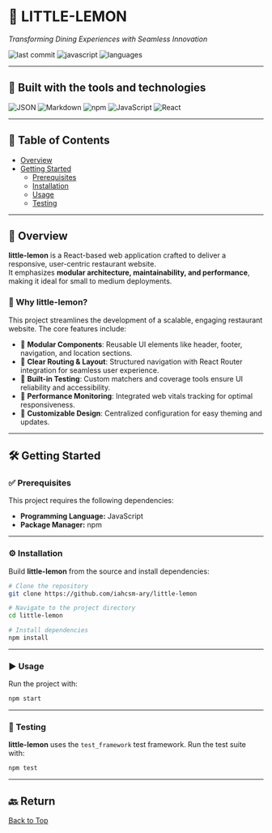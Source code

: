 # 🍋 LITTLE-LEMON

*Transforming Dining Experiences with Seamless Innovation*

![last commit](https://img.shields.io/badge/last%20commit-today-brightgreen) 
![javascript](https://img.shields.io/badge/javascript-83.4%25-yellow) 
![languages](https://img.shields.io/badge/languages-3-blue)

---

## 🚀 Built with the tools and technologies
![JSON](https://img.shields.io/badge/-JSON-black?logo=json&logoColor=white)
![Markdown](https://img.shields.io/badge/-Markdown-black?logo=markdown&logoColor=white)
![npm](https://img.shields.io/badge/-npm-red?logo=npm&logoColor=white)
![JavaScript](https://img.shields.io/badge/-JavaScript-yellow?logo=javascript&logoColor=black)
![React](https://img.shields.io/badge/-React-blue?logo=react&logoColor=white)

---

## 📖 Table of Contents
- [Overview](#overview)
- [Getting Started](#getting-started)
  - [Prerequisites](#prerequisites)
  - [Installation](#installation)
  - [Usage](#usage)
  - [Testing](#testing)

---

## 📌 Overview

**little-lemon** is a React-based web application crafted to deliver a responsive, user-centric restaurant website.  
It emphasizes **modular architecture, maintainability, and performance**, making it ideal for small to medium deployments.

### 🌟 Why little-lemon?
This project streamlines the development of a scalable, engaging restaurant website. The core features include:

- 🧩 **Modular Components**: Reusable UI elements like header, footer, navigation, and location sections.  
- 🧭 **Clear Routing & Layout**: Structured navigation with React Router integration for seamless user experience.  
- 🧪 **Built-in Testing**: Custom matchers and coverage tools ensure UI reliability and accessibility.  
- 🎯 **Performance Monitoring**: Integrated web vitals tracking for optimal responsiveness.  
- 🎨 **Customizable Design**: Centralized configuration for easy theming and updates.  

---

## 🛠️ Getting Started

### ✅ Prerequisites
This project requires the following dependencies:

- **Programming Language:** JavaScript  
- **Package Manager:** npm  

---

### ⚙️ Installation
Build **little-lemon** from the source and install dependencies:

```bash
# Clone the repository
git clone https://github.com/iahcsm-ary/little-lemon

# Navigate to the project directory
cd little-lemon

# Install dependencies
npm install
```

---

### ▶️ Usage
Run the project with:

```bash
npm start
```

---

### 🧪 Testing
**little-lemon** uses the `test_framework` test framework. Run the test suite with:

```bash
npm test
```

---

## 🔙 Return
[Back to Top](#-little-lemon)
